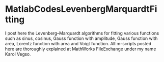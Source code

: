 # MatlabCodesLevenbergMarquardtFitting
I post here the Levenberg–Marquardt algorithms for fitting various functions such as sinus, cosinus, Gauss function with amplitude, Gauss function with area, Lorentz function with area and Voigt function. 
All m-scripts posted here are thoroughly explained at MathWorks FileExchange under my name Karol Vegso.

